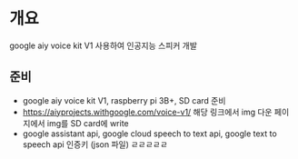 # 개요
  google aiy voice kit V1 사용하여 인공지능 스피커 개발
  
## 준비
  - google aiy voice kit V1, raspberry pi 3B+, SD card 준비
  - https://aiyprojects.withgoogle.com/voice-v1/ 해당 링크에서 img 다운 페이지에서 img를 SD card에 write
  - google assistant api, google cloud speech to text api, google text to speech api 인증키 (json 파일)
    ㄹㄹㄹㄹㄹ
